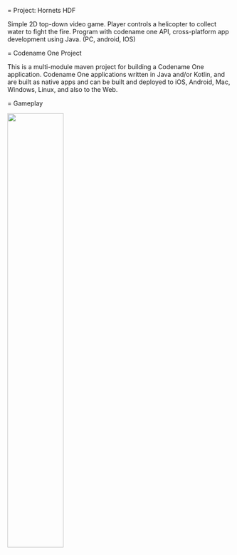= Project: Hornets HDF        

Simple 2D top-down video game.
Player controls a helicopter to collect water to fight the fire.
Program with codename one API, cross-platform app development using Java. (PC, android, IOS)

= Codename One Project

This is a multi-module maven project for building a Codename One application. Codename One applications written in Java and/or Kotlin, and are built as native apps and 
can be built and deployed to iOS, Android, Mac, Windows, Linux, and also to the Web.

= Gameplay

[<img src="https://user-images.githubusercontent.com/49633591/169501884-508bd20c-7eff-4085-8e54-09ff8626003f.png" width="50%">](https://youtu.be/sIsYkpewUJQ "A3 demo")
